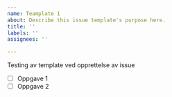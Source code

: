```yaml
---
name: Teamplate 1
about: Describe this issue template's purpose here.
title: ''
labels: ''
assignees: ''

---
```


Testing av template ved opprettelse av issue

- [ ] Oppgave 1
- [ ] Oppgave 2
